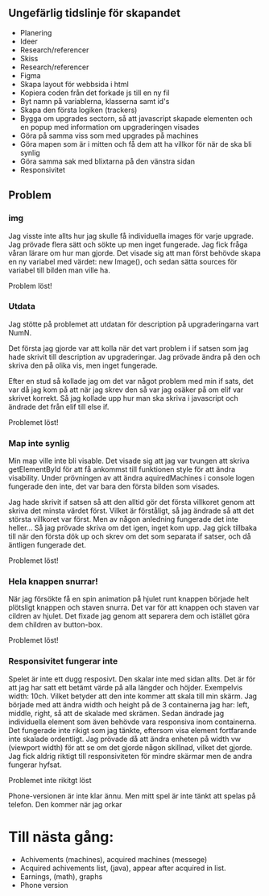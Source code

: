 ## Ungefärlig tidslinje för skapandet
- Planering
- Ideer
- Research/referencer
- Skiss
- Research/referencer
- Figma
- Skapa layout för webbsida i html
- Kopiera coden från det forkade js till en ny fil
- Byt namn på variablerna, klasserna samt id's
- Skapa den första logiken (trackers)
- Bygga om upgrades sectorn, så att javascript skapade elementen och en popup med information om upgraderingen visades
- Göra på samma viss som med upgrades på machines
- Göra mapen som är i mitten och få dem att ha villkor för när de ska bli synlig
- Göra samma sak med blixtarna på den vänstra sidan
- Responsivitet


## Problem

### img
Jag visste inte allts hur jag skulle få individuella images för varje upgrade. Jag prövade flera sätt och sökte up men inget fungerade. Jag fick fråga våran lärare om hur man gjorde. Det visade sig att man först behövde skapa en ny variabel med värdet: new Image(), och sedan sätta sources för variabel till bilden man ville ha.

Problem löst!

### Utdata
Jag stötte på problemet att utdatan för description på upgraderingarna vart NumN. 

Det första jag gjorde var att kolla när det vart problem i if satsen som jag hade skrivit till description av upgraderingar. Jag prövade ändra på den och skriva den på olika vis, men inget fungerade. 

Efter en stud så kollade jag om det var något problem med min if sats, det var då jag kom på att när jag skrev den så var jag osäker på om elif var skrivet korrekt. Så jag kollade upp hur man ska skriva i javascript och ändrade det från elif till else if.

Problemet löst!

### Map inte synlig
Min map ville inte bli visable. Det visade sig att jag var tvungen att skriva getElementById för att få ankommst till funktionen style för att ändra visability. 
Under prövningen av att ändra aquiredMachines i console logen fungerade den inte, det var bara den första bilden som visades. 

Jag hade skrivit if satsen så att den alltid gör det första villkoret genom att skriva det minsta värdet först. Vilket är förståligt, så jag ändrade så att det största villkoret var först. Men av någon anledning fungerade det inte heller... Så jag prövade skriva om det igen, inget kom upp. Jag gick tillbaka till när den första dök up och skrev om det som separata if satser, och då äntligen fungerade det.

Problemet löst!


### Hela knappen snurrar!

När jag försökte få en spin animation på hjulet runt knappen började helt plötsligt knappen och staven snurra. Det var för att knappen och staven var cildren av hjulet. Det fixade jag genom att separera dem och istället göra dem children av button-box.

Problemet löst!

### Responsivitet fungerar inte

Spelet är inte ett dugg resposivt. Den skalar inte med sidan allts. Det är för att jag har satt ett betämt värde på alla längder och höjder. Exempelvis width: 10ch. Vilket betyder att den inte kommer att skala till min skärm. Jag började med att ändra width och height på de 3 containerna jag har: left, middle, right, så att de skalade med skrämen. Sedan ändrade jag individuella element som även behövde vara responsiva inom containerna. Det fungerade inte rikigt som jag tänkte, eftersom visa element fortfarande inte skalade ordentligt. Jag prövade då att ändra enheten på width vw (viewport width) för att se om det gjorde någon skillnad, vilket det gjorde. Jag fick aldrig riktigt till responsiviteten för mindre skärmar men de andra fungerar hyfsat.

Problemet inte rikitgt löst


Phone-versionen är inte klar ännu. Men mitt spel är inte tänkt att spelas på telefon. Den kommer när jag orkar

# Till nästa gång:
- Achivements (machines), acquired machines (messege)
- Acquired achivements list, (java), appear after acquired in list.
- Earnings, (math), graphs
- Phone version